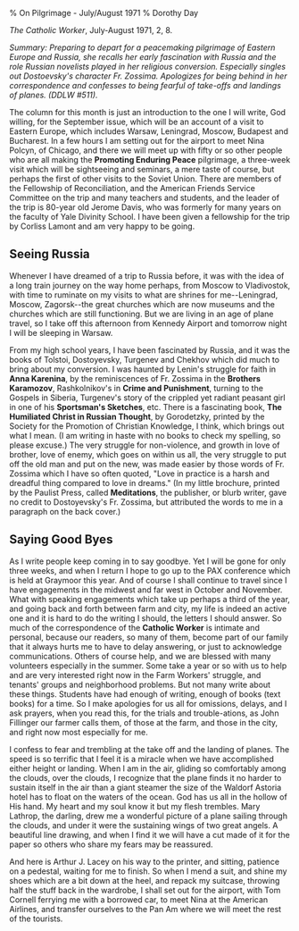 % On Pilgrimage - July/August 1971
% Dorothy Day

*The Catholic Worker*, July-August 1971, 2, 8.

*Summary: Preparing to depart for a peacemaking pilgrimage of Eastern
Europe and Russia, she recalls her early fascination with Russia and the
role Russian novelists played in her religious conversion. Especially
singles out Dostoevsky's character Fr. Zossima. Apologizes for being
behind in her correspondence and confesses to being fearful of take-offs
and landings of planes. (DDLW \#511).*

The column for this month is just an introduction to the one I will
write, God willing, for the September issue, which will be an account of
a visit to Eastern Europe, which includes Warsaw, Leningrad, Moscow,
Budapest and Bucharest. In a few hours I am setting out for the airport
to meet Nina Polcyn, of Chicago, and there we will meet up with fifty or
so other people who are all making the **Promoting Enduring Peace**
pilgrimage, a three-week visit which will be sightseeing and seminars, a
mere taste of course, but perhaps the first of other visits to the
Soviet Union. There are members of the Fellowship of Reconciliation, and
the American Friends Service Committee on the trip and many teachers and
students, and the leader of the trip is 80-year old Jerome Davis, who
was formerly for many years on the faculty of Yale Divinity School. I
have been given a fellowship for the trip by Corliss Lamont and am very
happy to be going.

Seeing Russia
-------------

Whenever I have dreamed of a trip to Russia before, it was with the idea
of a long train journey on the way home perhaps, from Moscow to
Vladivostok, with time to ruminate on my visits to what are shrines for
me--Leningrad, Moscow, Zagorsk--the great churches which are now museums
and the churches which are still functioning. But we are living in an
age of plane travel, so I take off this afternoon from Kennedy Airport
and tomorrow night I will be sleeping in Warsaw.

From my high school years, I have been fascinated by Russia, and it was
the books of Tolstoi, Dostoyevsky, Turgenev and Chekhov which did much
to bring about my conversion. I was haunted by Lenin's struggle for
faith in **Anna Karenina**, by the reminiscences of Fr. Zossima in the
**Brothers Karamozov**, Rashkolnikov's in **Crime and Punishment**,
turning to the Gospels in Siberia, Turgenev's story of the crippled yet
radiant peasant girl in one of his **Sportsman's Sketches**, etc. There
is a fascinating book, **The Humiliated Christ in Russian Thought**, by
Gorodetzky, printed by the Society for the Promotion of Christian
Knowledge, I think, which brings out what I mean. (I am writing in haste
with no books to check my spelling, so please excuse.) The very struggle
for non-violence, and growth in love of brother, love of enemy, which
goes on within us all, the very struggle to put off the old man and put
on the new, was made easier by those words of Fr. Zossima which I have
so often quoted, "Love in practice is a harsh and dreadful thing
compared to love in dreams." (In my little brochure, printed by the
Paulist Press, called **Meditations**, the publisher, or blurb writer,
gave no credit to Dostoyevsky's Fr. Zossima, but attributed the words to
me in a paragraph on the back cover.)

Saying Good Byes
----------------

As I write people keep coming in to say goodbye. Yet I will be gone for
only three weeks, and when I return I hope to go up to the PAX
conference which is held at Graymoor this year. And of course I shall
continue to travel since I have engagements in the midwest and far west
in October and November. What with speaking engagements which take up
perhaps a third of the year, and going back and forth between farm and
city, my life is indeed an active one and it is hard to do the writing I
should, the letters I should answer. So much of the correspondence of
the **Catholic Worker** is intimate and personal, because our readers,
so many of them, become part of our family that it always hurts me to
have to delay answering, or just to acknowledge communications. Others
of course help, and we are blessed with many volunteers especially in
the summer. Some take a year or so with us to help and are very
interested right now in the Farm Workers' struggle, and tenants' groups
and neighborhood problems. But not many write about these things.
Students have had enough of writing, enough of books (text books) for a
time. So I make apologies for us all for omissions, delays, and I ask
prayers, when you read this, for the trials and trouble-ations, as John
Fillinger our farmer calls them, of those at the farm, and those in the
city, and right now most especially for me.

I confess to fear and trembling at the take off and the landing of
planes. The speed is so terrific that I feel it is a miracle when we
have accomplished either height or landing. When I am in the air,
gliding so comfortably among the clouds, over the clouds, I recognize
that the plane finds it no harder to sustain itself in the air than a
giant steamer the size of the Waldorf Astoria hotel has to float on the
waters of the ocean. God has us all in the hollow of His hand. My heart
and my soul know it but my flesh trembles. Mary Lathrop, the darling,
drew me a wonderful picture of a plane sailing through the clouds, and
under it were the sustaining wings of two great angels. A beautiful line
drawing, and when I find it we will have a cut made of it for the paper
so others who share my fears may be reassured.

And here is Arthur J. Lacey on his way to the printer, and sitting,
patience on a pedestal, waiting for me to finish. So when I mend a suit,
and shine my shoes which are a bit down at the heel, and repack my
suitcase, throwing half the stuff back in the wardrobe, I shall set out
for the airport, with Tom Cornell ferrying me with a borrowed car, to
meet Nina at the American Airlines, and transfer ourselves to the Pan Am
where we will meet the rest of the tourists.
